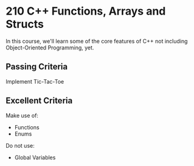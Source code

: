 # 210 C++ Functions, Arrays and Structs

In this course, we'll learn some of the core features of C++ not including Object-Oriented Programming, yet.

## Passing Criteria
Implement Tic-Tac-Toe

## Excellent Criteria
Make use of:
- Functions
- Enums

Do not use:
- Global Variables